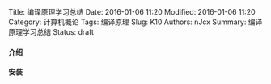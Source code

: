 Title: 编译原理学习总结
Date: 2016-01-06 11:20
Modified: 2016-01-06 11:20
Category: 计算机概论
Tags: 编译原理
Slug: K10
Authors: nJcx
Summary: 编译原理学习总结
Status: draft

#### 介绍

#### 安装
